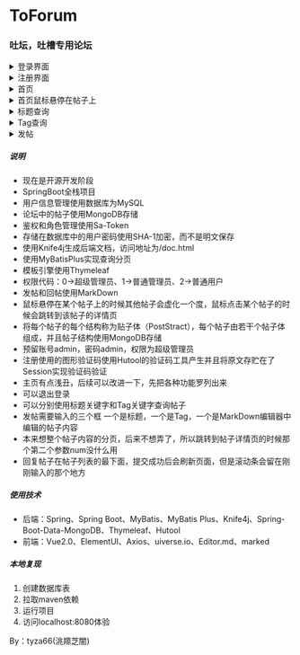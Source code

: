# ToForum
### 吐坛，吐槽专用论坛
<details><summary>登录界面</summary>
<img src="./效果/登录.png"/>
</details>
<details><summary>注册界面</summary>
<img src="./效果/注册.png"/>
</details>
<details><summary>首页</summary>
<img src="./效果/首页.png"/>
</details>
<details><summary>首页鼠标悬停在帖子上</summary>
<img src="./效果/鼠标悬停.png"/>
</details>
<details><summary>标题查询</summary>
<img src="./效果/标题查询.png"/>
</details>
<details><summary>Tag查询</summary>
<img src="./效果/Tag查询.png"/>
</details>
<details><summary>发帖</summary>
<img src="./效果/发帖.png"/>
</details>

##### 说明
- 现在是开源开发阶段
- SpringBoot全栈项目
- 用户信息管理使用数据库为MySQL
- 论坛中的帖子使用MongoDB存储
- 鉴权和角色管理使用Sa-Token
- 存储在数据库中的用户密码使用SHA-1加密，而不是明文保存
- 使用Knife4j生成后端文档，访问地址为/doc.html
- 使用MyBatisPlus实现查询分页
- 模板引擎使用Thymeleaf
- 权限代码：0->超级管理员、1->普通管理员、2->普通用户
- 发帖和回帖使用MarkDown
- 鼠标悬停在某个帖子上的时候其他帖子会虚化一个度，鼠标点击某个帖子的时候会跳转到该帖子的详情页
- 将每个帖子的每个结构称为贴子体（PostStract），每个帖子由若干个帖子体组成，并且帖子结构使用MongoDB存储
- 预留账号admin，密码admin，权限为超级管理员
- 注册使用的图形验证码使用Hutool的验证码工具产生并且将原文存贮在了Session实现验证码验证
- 主页有点浅丑，后续可以改进一下，先把各种功能罗列出来
- 可以退出登录
- 可以分别使用标题关键字和Tag关键字查询帖子
- 发帖需要输入的三个框 一个是标题，一个是Tag，一个是MarkDown编辑器中编辑的帖子内容
- 本来想整个帖子内容的分页，后来不想弄了，所以跳转到帖子详情页的时候那个第二个参数num没什么用
- 回复帖子在帖子列表的最下面，提交成功后会刷新页面，但是滚动条会留在刚刚输入的那个地方



##### 使用技术

- 后端：Spring、Spring Boot、MyBatis、MyBatis Plus、Knife4j、Spring-Boot-Data-MongoDB、Thymeleaf、Hutool
- 前端：Vue2.0、ElementUI、Axios、uiverse.io、Editor.md、marked

##### 本地复现

1. 创建数据库表
2. 拉取maven依赖
3. 运行项目
4. 访问localhost:8080体验

By：tyza66(洮羱芝闇)
